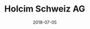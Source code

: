 ﻿---
title:          "Holcim Schweiz AG"
date:           "2018-07-05"
draft:          false
robotsExclude:  true
forceNowrap:    false
---
